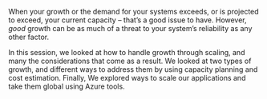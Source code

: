 When your growth or the demand for your systems exceeds, or is projected to exceed, your current capacity – that’s a good issue to have. However, *good* growth can be as much of a threat to your system’s reliability as any other factor.

In this session, we looked at how to handle growth through scaling, and many the considerations that come as a result. We looked at two types of growth, and different ways to address them by using capacity planning and cost estimation. Finally, We explored ways to scale our applications and take them global using Azure tools.
